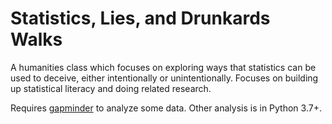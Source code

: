 # Statistics, Lies, and Drunkards Walks

A humanities class which focuses on exploring ways that statistics can be used to deceive, either intentionally or unintentionally.
Focuses on building up statistical literacy and doing related research.

Requires [gapminder](https://www.gapminder.org/) to analyze some data. Other analysis is in Python 3.7+.
